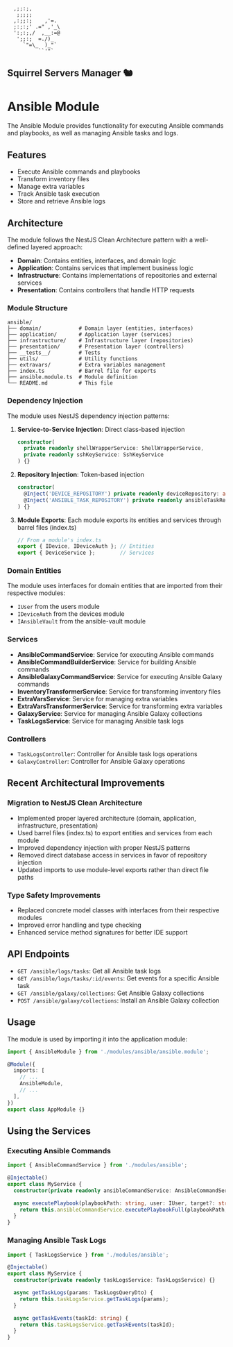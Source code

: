 ```
  ,;;:;,
   ;;;;;
  ,:;;:;    ,'=.
  ;:;:;' .=" ,'_\
  ':;:;,/  ,__:=@
   ';;:;  =./)_
     `"=\_  )_"`
          ``'"`
```
Squirrel Servers Manager 🐿️
---
# Ansible Module

The Ansible Module provides functionality for executing Ansible commands and playbooks, as well as managing Ansible tasks and logs.

## Features

- Execute Ansible commands and playbooks
- Transform inventory files
- Manage extra variables
- Track Ansible task execution
- Store and retrieve Ansible logs

## Architecture

The module follows the NestJS Clean Architecture pattern with a well-defined layered approach:

- **Domain**: Contains entities, interfaces, and domain logic
- **Application**: Contains services that implement business logic
- **Infrastructure**: Contains implementations of repositories and external services
- **Presentation**: Contains controllers that handle HTTP requests

### Module Structure

```
ansible/
├── domain/            # Domain layer (entities, interfaces)
├── application/       # Application layer (services)
├── infrastructure/    # Infrastructure layer (repositories)
├── presentation/      # Presentation layer (controllers)
├── __tests__/         # Tests
├── utils/             # Utility functions
├── extravars/         # Extra variables management
├── index.ts           # Barrel file for exports
├── ansible.module.ts  # Module definition
└── README.md          # This file
```

### Dependency Injection

The module uses NestJS dependency injection patterns:

1. **Service-to-Service Injection**: Direct class-based injection
   ```typescript
   constructor(
     private readonly shellWrapperService: ShellWrapperService,
     private readonly sshKeyService: SshKeyService
   ) {}
   ```

2. **Repository Injection**: Token-based injection
   ```typescript
   constructor(
     @Inject('DEVICE_REPOSITORY') private readonly deviceRepository: any,
     @Inject('ANSIBLE_TASK_REPOSITORY') private readonly ansibleTaskRepository: any
   ) {}
   ```

3. **Module Exports**: Each module exports its entities and services through barrel files (index.ts)
   ```typescript
   // From a module's index.ts
   export { IDevice, IDeviceAuth }; // Entities
   export { DeviceService };        // Services
   ```

### Domain Entities

The module uses interfaces for domain entities that are imported from their respective modules:

- `IUser` from the users module
- `IDeviceAuth` from the devices module
- `IAnsibleVault` from the ansible-vault module

### Services

- **AnsibleCommandService**: Service for executing Ansible commands
- **AnsibleCommandBuilderService**: Service for building Ansible commands
- **AnsibleGalaxyCommandService**: Service for executing Ansible Galaxy commands
- **InventoryTransformerService**: Service for transforming inventory files
- **ExtraVarsService**: Service for managing extra variables
- **ExtraVarsTransformerService**: Service for transforming extra variables
- **GalaxyService**: Service for managing Ansible Galaxy collections
- **TaskLogsService**: Service for managing Ansible task logs

### Controllers

- `TaskLogsController`: Controller for Ansible task logs operations
- `GalaxyController`: Controller for Ansible Galaxy operations

## Recent Architectural Improvements

### Migration to NestJS Clean Architecture

- Implemented proper layered architecture (domain, application, infrastructure, presentation)
- Used barrel files (index.ts) to export entities and services from each module
- Improved dependency injection with proper NestJS patterns
- Removed direct database access in services in favor of repository injection
- Updated imports to use module-level exports rather than direct file paths

### Type Safety Improvements

- Replaced concrete model classes with interfaces from their respective modules
- Improved error handling and type checking
- Enhanced service method signatures for better IDE support

## API Endpoints

- `GET /ansible/logs/tasks`: Get all Ansible task logs
- `GET /ansible/logs/tasks/:id/events`: Get events for a specific Ansible task
- `GET /ansible/galaxy/collections`: Get Ansible Galaxy collections
- `POST /ansible/galaxy/collections`: Install an Ansible Galaxy collection

## Usage

The module is used by importing it into the application module:

```typescript
import { AnsibleModule } from './modules/ansible/ansible.module';

@Module({
  imports: [
    // ...
    AnsibleModule,
    // ...
  ],
})
export class AppModule {}
```

## Using the Services

### Executing Ansible Commands

```typescript
import { AnsibleCommandService } from './modules/ansible';

@Injectable()
export class MyService {
  constructor(private readonly ansibleCommandService: AnsibleCommandService) {}

  async executePlaybook(playbookPath: string, user: IUser, target?: string[]) {
    return this.ansibleCommandService.executePlaybookFull(playbookPath, user, target);
  }
}
```

### Managing Ansible Task Logs

```typescript
import { TaskLogsService } from './modules/ansible';

@Injectable()
export class MyService {
  constructor(private readonly taskLogsService: TaskLogsService) {}

  async getTaskLogs(params: TaskLogsQueryDto) {
    return this.taskLogsService.getTaskLogs(params);
  }

  async getTaskEvents(taskId: string) {
    return this.taskLogsService.getTaskEvents(taskId);
  }
}
``` 
